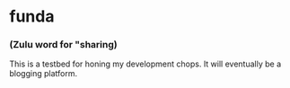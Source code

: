 # funda
### (Zulu word for "sharing)

This is a testbed for honing my development chops. It will eventually be a blogging platform.
